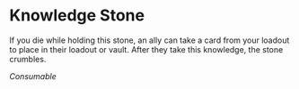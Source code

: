 # Knowledge Stone

If you die while holding this stone, an ally can take a card from your loadout to place in their loadout or vault. After they take this knowledge, the stone crumbles.

*Consumable*
